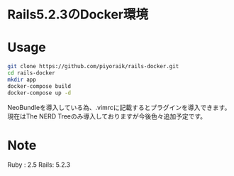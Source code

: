 # Rails5.2.3のDocker環境

# Usage

```bash
git clone https://github.com/piyoraik/rails-docker.git
cd rails-docker
mkdir app
docker-compose build
docker-compose up -d
```
NeoBundleを導入している為、.vimrcに記載するとプラグインを導入できます。
現在はThe NERD Treeのみ導入しておりますが今後色々追加予定です。

# Note

Ruby : 2.5
Rails: 5.2.3

